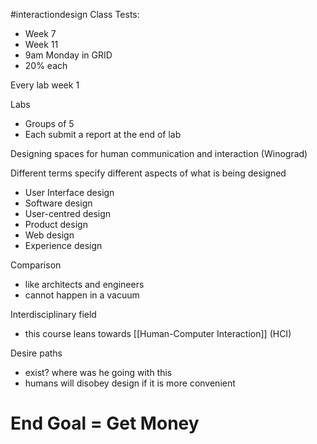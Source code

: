 #interactiondesign
Class Tests:
- Week 7
- Week 11
-  9am Monday in GRID
- 20% each

Every lab week 1 

Labs
- Groups of 5
- Each submit a report at the end of lab

Designing spaces for human communication and interaction (Winograd)

Different terms specify different aspects of what is being designed
- User Interface design
- Software design
- User-centred design
- Product design
- Web design
- Experience design

Comparison 
- like architects and engineers
- cannot happen in a vacuum

Interdisciplinary field
- this course leans towards [[Human-Computer Interaction]] (HCI)

Desire paths
- exist? where was he going with this
- humans will disobey design if it is more convenient

# End Goal = Get Money
